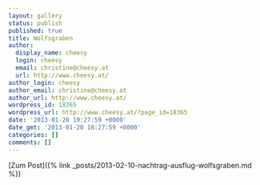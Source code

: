 ```yaml
---
layout: gallery
status: publish
published: true
title: Wolfsgraben
author:
  display_name: cheesy
  login: cheesy
  email: christine@cheesy.at
  url: http://www.cheesy.at/
author_login: cheesy
author_email: christine@cheesy.at
author_url: http://www.cheesy.at/
wordpress_id: 18365
wordpress_url: http://www.cheesy.at/?page_id=18365
date: '2013-01-20 19:27:59 +0000'
date_gmt: '2013-01-20 18:27:59 +0000'
categories: []
comments: []
---
```


[Zum Post]({% link _posts/2013-02-10-nachtrag-ausflug-wolfsgraben.md %})
